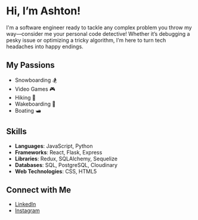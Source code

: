 # Hi, I’m Ashton!

I'm a software engineer ready to tackle any complex problem you throw my way—consider me your personal code detective! Whether it’s debugging a pesky issue or optimizing a tricky algorithm, I’m here to turn tech headaches into happy endings.

## My Passions
- Snowboarding 🏂
- Video Games 🎮
- Hiking 🥾
- Wakeboarding 🌊
- Boating 🛥️

## Skills
- **Languages**: JavaScript, Python
- **Frameworks**: React, Flask, Express
- **Libraries**: Redux, SQLAlchemy, Sequelize
- **Databases**: SQL, PostgreSQL, Cloudinary
- **Web Technologies**: CSS, HTML5

## Connect with Me
- [LinkedIn](https://www.linkedin.com/in/ashton-howard-9a7b43305)
- [Instagram](https://www.instagram.com/ashtonmh.474/)
<!--
**AshtonMH474/AshtonMH474** is a ✨ _special_ ✨ repository because its `README.md` (this file) appears on your GitHub profile.

Here are some ideas to get you started:

- 🔭 I’m currently working on ...
- 🌱 I’m currently learning ...
- 👯 I’m looking to collaborate on ...
- 🤔 I’m looking for help with ...
- 💬 Ask me about ...
- 📫 How to reach me: ...
- 😄 Pronouns: ...
- ⚡ Fun fact: ...
-->
